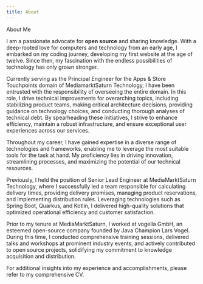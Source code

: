 ```yaml
---
title: About
---
```


<span class="text-3xl">About Me <span i-carbon-id-management ml-2 /></span>

I am a passionate advocate for **open source** and sharing knowledge. With a deep-rooted love for computers and technology from an early age, I embarked on my coding journey, developing my first website at the age of twelve. Since then, my fascination with the endless possibilities of technology has only grown stronger.

Currently serving as the Principal Engineer for the Apps & Store Touchpoints domain of MediamarktSaturn Technology, I have been entrusted with the responsibility of overseeing the entire domain. In this role, I drive technical improvements for overarching topics, including stabilizing product teams, making critical architecture decisions, providing guidance on technology choices, and conducting thorough analyses of technical debt. By spearheading these initiatives, I strive to enhance efficiency, maintain a robust infrastructure, and ensure exceptional user experiences across our services.

Throughout my career, I have gained expertise in a diverse range of technologies and frameworks, enabling me to leverage the most suitable tools for the task at hand. My proficiency lies in driving innovation, streamlining processes, and maximizing the potential of our technical resources.

Previously, I held the position of Senior Lead Engineer at MediaMarktSaturn Technology, where I successfully led a team responsible for calculating delivery times, providing delivery promises, managing product reservations, and implementing distribution rules. Leveraging technologies such as Spring Boot, Quarkus, and Kotlin, I delivered high-quality solutions that optimized operational efficiency and customer satisfaction.

Prior to my tenure at MediaMarktSaturn, I worked at vogella GmbH, an esteemed open-source company founded by Java Champion Lars Vogel. During this time, I conducted comprehensive training sessions, delivered talks and workshops at prominent industry events, and actively contributed to open source projects, solidifying my commitment to knowledge acquisition and distribution.

For additional insights into my experience and accomplishments, please refer to my comprehensive CV.
